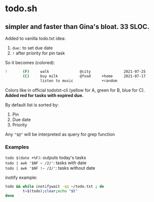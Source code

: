 # todo.sh
## simpler and faster than Gina's bloat. 33 SLOC.

Added to vanilla todo.txt idea:

1. `due:` to set due date
2. `!` after priority for pin task

So it becomes (colored):

```sh
!       (F)     walk              @city               2021-07-25
        (C)     buy milk          @food     +home     2021-07-17
                listen to music             +random  
```

Colors like in official todotxt-cli (yellow for A, green for B, blue for C). **Added red for tasks with expired due.**

By default list is sorted by:

1. Pin
2. Due date
3. Priority

Any `"$@"` will be interpreted as query for grep function


### Examples

`todo $(date +%F)`: outputs today's tasks  
`todo | awk '$NF ~ /2/'`: tasks with date  
`todo | awk '$NF !~ /2/'`: tasks without date

inotify example:  
```sh
todo && while inotifywait -qq ~/todo.txt ; do
        t=$(todo);clear;echo "$t"
done
```
